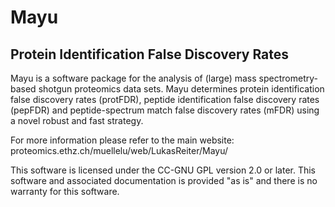 # Mayu
## Protein Identification False Discovery Rates
Mayu is a software package for the analysis of (large) mass spectrometry-based shotgun proteomics data sets. Mayu determines protein identification false discovery rates (protFDR), peptide identification false discovery rates (pepFDR) and peptide-spectrum match false discovery rates (mFDR) using a novel robust and fast strategy. 

For more information please refer to the main website:
proteomics.ethz.ch/muellelu/web/LukasReiter/Mayu/

This software is licensed under the CC-GNU GPL version 2.0 or later. This software and associated documentation is provided "as is" and there is no warranty for this software.

